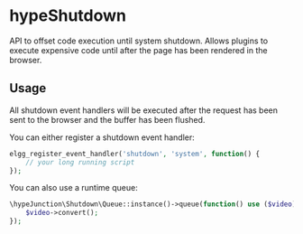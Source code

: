 hypeShutdown
============

API to offset code execution until system shutdown.
Allows plugins to execute expensive code until after the page has been rendered in the browser.

## Usage

All shutdown event handlers will be executed after the request has been sent to the browser and the buffer has been flushed.

You can either register a shutdown event handler:

```php
elgg_register_event_handler('shutdown', 'system', function() {
	// your long running script
});
```

You can also use a runtime queue:

```php
\hypeJunction\Shutdown\Queue::instance()->queue(function() use ($video) {
	$video->convert();
});
```